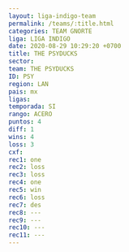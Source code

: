 ```yaml
---
layout: liga-indigo-team
permalink: /teams/:title.html
categories: TEAM GNORTE
liga: LIGA INDIGO
date: 2020-08-29 10:29:20 +0700
title: THE PSYDUCKS
sector: 
team: THE PSYDUCKS
ID: PSY
region: LAN
pais: mx
ligas: 
temporada: SI
rango: ACERO
puntos: 4
diff: 1
wins: 4
loss: 3
cxf: 
rec1: one
rec2: loss
rec3: loss
rec4: one
rec5: win
rec6: loss
rec7: des
rec8: ---
rec9: ---
rec10: ---
rec11: ---
---
```

